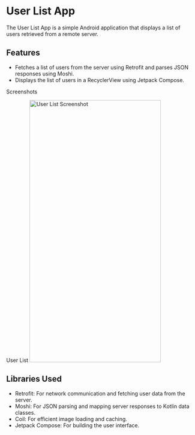 # User List App

The User List App is a simple Android application that displays a list of users retrieved from a remote server.

## Features

- Fetches a list of users from the server using Retrofit and parses JSON responses using Moshi.
- Displays the list of users in a RecyclerView using Jetpack Compose.

Screenshots

User List
<img src="https://github.com/joaodavil4/UserAll/assets/30155826/84381641-0505-4b04-8d04-5570e60de9f2" alt="User List Screenshot" width="350" height="700">



## Libraries Used

- Retrofit: For network communication and fetching user data from the server.
- Moshi: For JSON parsing and mapping server responses to Kotlin data classes.
- Coil: For efficient image loading and caching.
- Jetpack Compose: For building the user interface.
